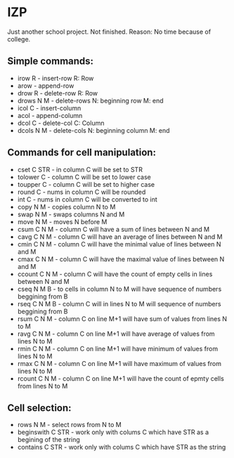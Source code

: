 # IZP
Just another school project. Not finished. Reason: No time because of college.
## Simple commands: 
- irow R - insert-row R: Row
- arow - append-row
- drow R - delete-row R: Row
- drows N M - delete-rows N: beginning row M: end 
- icol C - insert-column 
- acol - append-column
- dcol C - delete-col C: Column
- dcols N M - delete-cols N: beginning column M: end

## Commands for cell manipulation:
- cset C STR - in column C will be set to STR 
- tolower C - column C will be set to lower case 
- toupper C - column C will be set to higher case
- round C - nums in column C will be rounded 
- int C - nums in column C will be converted to int 
- copy N M - copies column N to M 
- swap N M - swaps columns N and M 
- move N M - moves N before M 
- csum C N M - column C will have a sum of lines between N and M
- cavg C N M - column C will have an average of lines between N and M
- cmin C N M - column C will have the minimal value of lines between N and M
- cmax C N M - column C will have the maximal value of lines between N and M
- ccount C N M - column C will have the count of empty cells in lines between N and M 
- cseq N M B - to cells in column N to M will have sequence of numbers beggining from B
- rseq C N M B - column C will in lines N to M will sequence of numbers beggining from B
- rsum C N M - column C on line M+1 will have sum of values from lines N to M
- ravg C N M - column C on line M+1 will have average of values from lines N to M
- rmin C N M - column C on line M+1 will have minimum of values from lines N to M
- rmax C N M - column C on line M+1 will have maximum of values from lines N to M
- rcount C N M - column C on line M+1 will have the count of epmty cells from lines N to M

## Cell selection:
- rows N M - select rows from N to M
- beginswith C STR - work only with colums C which have STR as a begining of the string 
- contains C STR - work only with colums C which have STR as the string 
